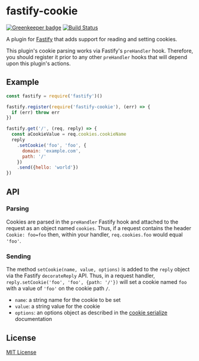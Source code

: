 # fastify-cookie

[![Greenkeeper badge](https://badges.greenkeeper.io/fastify/fastify-cookie.svg)](https://greenkeeper.io/) [![Build Status](https://travis-ci.org/fastify/fastify-cookie.svg?branch=master)](https://travis-ci.org/fastify/fastify-cookie)

A plugin for [Fastify](http://fastify.io/) that adds support for reading and
setting cookies.

This plugin's cookie parsing works via Fastify's `preHandler` hook. Therefore,
you should register it prior to any other `preHandler` hooks that will depend
upon this plugin's actions.

## Example

```js
const fastify = require('fastify')()

fastify.register(require('fastify-cookie'), (err) => {
  if (err) throw err
})

fastify.get('/', (req, reply) => {
  const aCookieValue = req.cookies.cookieName
  reply
    .setCookie('foo', 'foo', {
      domain: 'example.com',
      path: '/'
    })
    .send({hello: 'world'})
})
```

## API

### Parsing

Cookies are parsed in the `preHandler` Fastify hook and attached to the request
as an object named `cookies`. Thus, if a request contains the header
`Cookie: foo=foo` then, within your handler, `req.cookies.foo` would equal
`'foo'`.

### Sending

The method `setCookie(name, value, options)` is added to the `reply` object
via the Fastify `decorateReply` API. Thus, in a request handler,
`reply.setCookie('foo', 'foo', {path: '/'})` will set a cookie named `foo`
with a value of `'foo'` on the cookie path `/`.

+ `name`: a string name for the cookie to be set
+ `value`: a string value for the cookie
+ `options`: an options object as described in the [cookie serialize][cs]
documentation

[cs]: https://www.npmjs.com/package/cookie#options-1

## License

[MIT License](http://jsumners.mit-license.org/)
